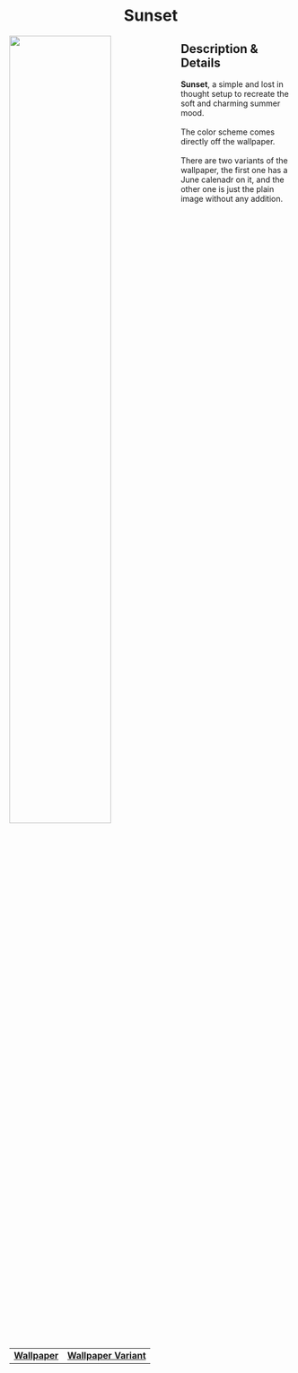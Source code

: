 <h1 align="center"> Sunset </h1>
<img width="60%" align="left" src="https://user-images.githubusercontent.com/61376940/172181720-361630a6-3d76-426f-b237-33060283d6b8.png">
<h2> Description & Details</h2>  
<p> 
  <b>Sunset</b>, a simple and lost in thought setup to recreate the soft and charming summer mood.
  <br><br>
  The color scheme comes directly off the wallpaper. 
  <br><br>
  There are two variants of the wallpaper, the first one has a June calenadr on it, and the other one is just the plain image without any addition.
  <br><br>
  
  <table><tr><td>
        <a href="https://github.com/Haruno19/dotfiles/blob/main/Wallpapers/June-2022-wallpapers-OhSoLovelyBlog.com-Monday34.jpg"> <b>Wallpaper</b> </a>
  </td>
  <td>
        <a href="https://github.com/Haruno19/dotfiles/blob/main/Wallpapers/June-2022-wallpapers-OhSoLovelyBlog.com-Monday34-2.jpg"> <b>Wallpaper Variant</b> </a>
  </td></tr></table>
</p>
